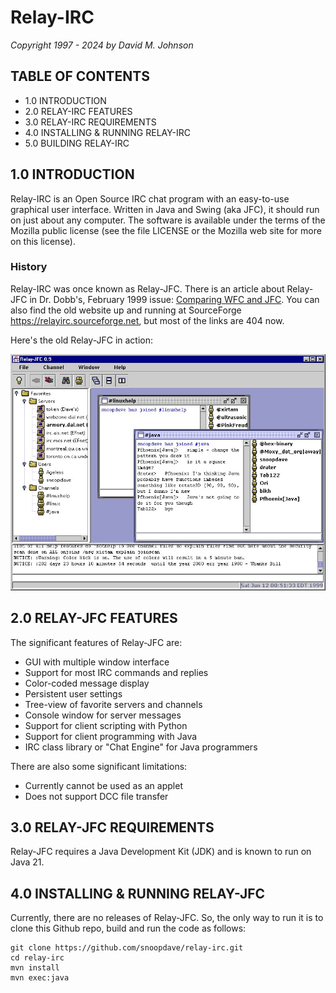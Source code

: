 
# Relay-IRC

*Copyright 1997 - 2024 by David M. Johnson*

## TABLE OF CONTENTS

* 1.0 INTRODUCTION
* 2.0 RELAY-IRC FEATURES
* 3.0 RELAY-IRC REQUIREMENTS
* 4.0 INSTALLING & RUNNING RELAY-IRC
* 5.0 BUILDING RELAY-IRC

## 1.0 INTRODUCTION

Relay-IRC is an Open Source IRC chat program with an easy-to-use graphical user interface. 
Written in Java and Swing (aka JFC), it should run on just about any computer.
The software is available under the terms of the Mozilla public license (see the file LICENSE or the Mozilla web site for more on this license).

### History

Relay-IRC was once known as Relay-JFC. 
There is an article about Relay-JFC in Dr. Dobb's, February 1999 issue: [Comparing WFC and JFC](https://www.drdobbs.com/jvm/comparing-wfc-and-jfc/184410855). 
You can also find the old website up and running at SourceForge https://relayirc.sourceforge.net, but most of the links are 404 now.

Here's the old Relay-JFC in action:

![screenshot of Relay-JFC](/docs/docs/screenshots/screenshot1.jpg "Relay-JFC running on Windows NT")

## 2.0 RELAY-JFC FEATURES

The significant features of Relay-JFC are:
   * GUI with multiple window interface
   * Support for most IRC commands and replies
   * Color-coded message display
   * Persistent user settings
   * Tree-view of favorite servers and channels
   * Console window for server messages
   * Support for client scripting with Python
   * Support for client programming with Java 
   * IRC class library or "Chat Engine" for Java programmers

There are also some significant limitations:
   * Currently cannot be used as an applet
   * Does not support DCC file transfer

## 3.0 RELAY-JFC REQUIREMENTS

Relay-JFC requires a Java Development Kit (JDK) and is known to run on Java 21.

## 4.0 INSTALLING & RUNNING RELAY-JFC 

Currently, there are no releases of Relay-JFC. So, the only way to run it is to clone this Github repo, build and run the code as follows:
   
    git clone https://github.com/snoopdave/relay-irc.git
    cd relay-irc
    mvn install
    mvn exec:java
